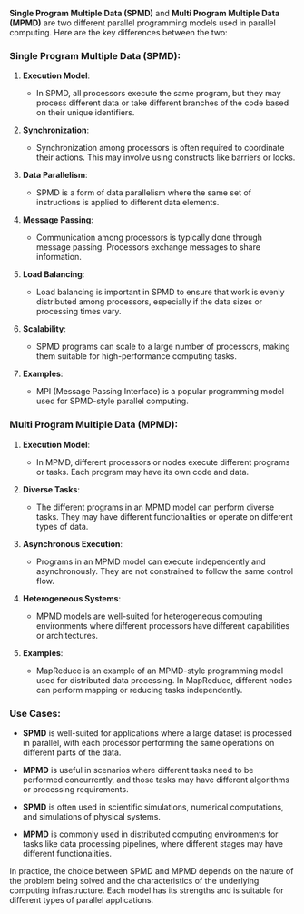 **Single Program Multiple Data (SPMD)** and **Multi Program Multiple Data (MPMD)** are two different parallel programming models used in parallel computing. Here are the key differences between the two:

### Single Program Multiple Data (SPMD):

1. **Execution Model**:
   - In SPMD, all processors execute the same program, but they may process different data or take different branches of the code based on their unique identifiers.

2. **Synchronization**:
   - Synchronization among processors is often required to coordinate their actions. This may involve using constructs like barriers or locks.

3. **Data Parallelism**:
   - SPMD is a form of data parallelism where the same set of instructions is applied to different data elements.

4. **Message Passing**:
   - Communication among processors is typically done through message passing. Processors exchange messages to share information.

5. **Load Balancing**:
   - Load balancing is important in SPMD to ensure that work is evenly distributed among processors, especially if the data sizes or processing times vary.

6. **Scalability**:
   - SPMD programs can scale to a large number of processors, making them suitable for high-performance computing tasks.

7. **Examples**:
   - MPI (Message Passing Interface) is a popular programming model used for SPMD-style parallel computing.

### Multi Program Multiple Data (MPMD):

1. **Execution Model**:
   - In MPMD, different processors or nodes execute different programs or tasks. Each program may have its own code and data.

2. **Diverse Tasks**:
   - The different programs in an MPMD model can perform diverse tasks. They may have different functionalities or operate on different types of data.

3. **Asynchronous Execution**:
   - Programs in an MPMD model can execute independently and asynchronously. They are not constrained to follow the same control flow.

4. **Heterogeneous Systems**:
   - MPMD models are well-suited for heterogeneous computing environments where different processors have different capabilities or architectures.

5. **Examples**:
   - MapReduce is an example of an MPMD-style programming model used for distributed data processing. In MapReduce, different nodes can perform mapping or reducing tasks independently.

### Use Cases:

- **SPMD** is well-suited for applications where a large dataset is processed in parallel, with each processor performing the same operations on different parts of the data.

- **MPMD** is useful in scenarios where different tasks need to be performed concurrently, and those tasks may have different algorithms or processing requirements.

- **SPMD** is often used in scientific simulations, numerical computations, and simulations of physical systems.

- **MPMD** is commonly used in distributed computing environments for tasks like data processing pipelines, where different stages may have different functionalities.

In practice, the choice between SPMD and MPMD depends on the nature of the problem being solved and the characteristics of the underlying computing infrastructure. Each model has its strengths and is suitable for different types of parallel applications.
